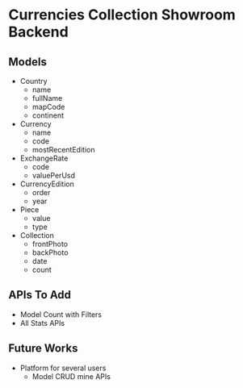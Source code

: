 # Currencies Collection Showroom Backend

## Models

- Country
  - name
  - fullName
  - mapCode
  - continent
- Currency
  - name
  - code
  - mostRecentEdition
- ExchangeRate
  - code
  - valuePerUsd
- CurrencyEdition
  - order
  - year
- Piece
  - value
  - type
- Collection
  - frontPhoto
  - backPhoto
  - date
  - count

## APIs To Add

- Model Count with Filters
- All Stats APIs

## Future Works

- Platform for several users
  - Model CRUD mine APIs
